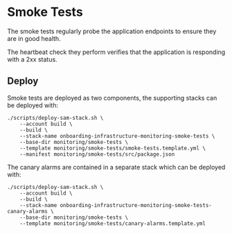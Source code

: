 # Smoke Tests

The smoke tests regularly probe the application endpoints to ensure they are in good health.

The heartbeat check they perform verifies that the application is responding with a 2xx status.

## Deploy

Smoke tests are deployed as two components, the supporting stacks can be deployed with:

```
./scripts/deploy-sam-stack.sh \
    --account build \
    --build \
    --stack-name onboarding-infrastructure-monitoring-smoke-tests \
    --base-dir monitoring/smoke-tests \
    --template monitoring/smoke-tests/smoke-tests.template.yml \
    --manifest monitoring/smoke-tests/src/package.json
```

The canary alarms are contained in a separate stack which can be deployed with:

```
./scripts/deploy-sam-stack.sh \
    --account build \
    --build \
    --stack-name onboarding-infrastructure-monitoring-smoke-tests-canary-alarms \
    --base-dir monitoring/smoke-tests \
    --template monitoring/smoke-tests/canary-alarms.template.yml
```